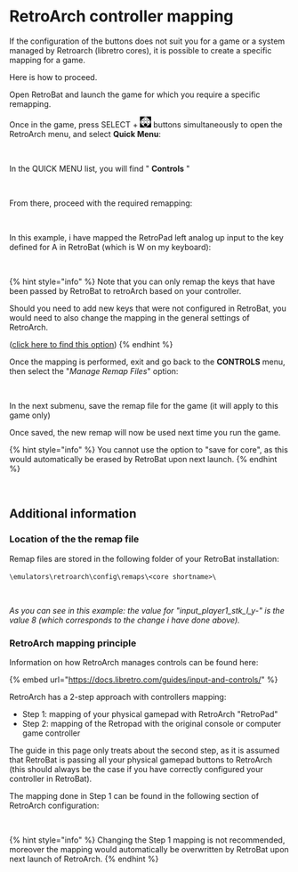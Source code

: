 # RetroArch controller mapping

If the configuration of the buttons does not suit you for a game or a system managed by Retroarch (libretro cores), it is possible to create a specific mapping for a game.

Here is how to proceed.



Open RetroBat and launch the game for which you require a specific remapping.

Once in the game, press SELECT + ![](<../../.gitbook/assets/image (30).png>) buttons simultaneously to open the RetroArch menu, and select **Quick Menu**:

<div align="left">

<figure><img src="https://i.imgur.com/HiJ66mI.png" alt=""><figcaption></figcaption></figure>

</div>

In the QUICK MENU list, you will find " **Controls** "

<div align="left">

<figure><img src="https://i.imgur.com/8jpwjmZ.png" alt=""><figcaption></figcaption></figure>

</div>

From there, proceed with the required remapping:

<div align="left">

<figure><img src="https://i.imgur.com/k78mZCY.png" alt=""><figcaption></figcaption></figure>

</div>

In this example, i have mapped the RetroPad left analog up input to the key defined for A in RetroBat (which is W on my keyboard):

<div align="left">

<figure><img src="https://i.imgur.com/yTnHq8K.png" alt=""><figcaption></figcaption></figure>

</div>

{% hint style="info" %}
Note that you can only remap the keys that have been passed by RetroBat to retroArch based on your controller.

Should you need to add new keys that were not configured in RetroBat, you would need to also change the mapping in the general settings of RetroArch.

([click here to find this option](retroarch-controller-mapping.md#retroarch-mapping-principle))
{% endhint %}

Once the mapping is performed, exit and go back to the **CONTROLS** menu, then select the "_Manage Remap Files_" option:

<div align="left">

<figure><img src="https://i.imgur.com/g5xiFro.png" alt=""><figcaption></figcaption></figure>

</div>

In the next submenu, save the remap file for the game (it will apply to this game only)

Once saved, the new remap will now be used next time you run the game.

{% hint style="info" %}
You cannot use the option to "save for core", as this would automatically be erased by RetroBat upon next launch.
{% endhint %}

<div align="left">

<figure><img src="https://i.imgur.com/4WyqBdQ.png" alt=""><figcaption></figcaption></figure>

</div>

## Additional information

### Location of the the remap file

Remap files are stored in the following folder of your RetroBat installation:

`\emulators\retroarch\config\remaps\<core shortname>\`

<div align="left">

<figure><img src="https://i.imgur.com/ljP0sMO.png" alt=""><figcaption></figcaption></figure>

</div>

_As you can see in this example: the value for "input\_player1\_stk\_l\_y-" is the value 8 (which corresponds to the change i have done above)._

### RetroArch mapping principle

Information on how RetroArch manages controls can be found here:

{% embed url="https://docs.libretro.com/guides/input-and-controls/" %}

RetroArch has a 2-step approach with controllers mapping:

* Step 1: mapping of your physical gamepad with RetroArch "RetroPad"
* Step 2: mapping of the Retropad with the original console or computer game controller

The guide in this page only treats about the second step, as it is assumed that RetroBat is passing all your physical gamepad buttons to RetroArch (this should always be the case if you have correctly configured your controller in RetroBat).



The mapping done in Step 1 can be found in the following section of RetroArch configuration:

<div align="left">

<figure><img src="https://i.imgur.com/rdZbOuz.png" alt=""><figcaption></figcaption></figure>

</div>

{% hint style="info" %}
Changing the Step 1 mapping is not recommended, moreover the mapping would automatically be overwritten by RetroBat upon next launch of RetroArch.
{% endhint %}

